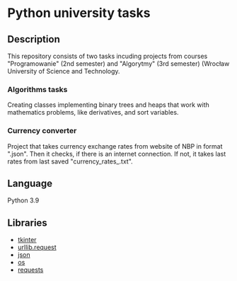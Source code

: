 # Python university tasks

## Description

This repository consists of two tasks incuding projects from courses "Programowanie" (2nd semester) and "Algorytmy" (3rd semester) (Wrocław University of Science and Technology.

### Algorithms tasks
Creating classes implementing binary trees and heaps that work with mathematics problems, like derivatives, and sort variables.

### Currency converter
Project that takes currency exchange rates from website of NBP in format ".json". Then it checks, if there is an internet connection. If not, it takes last rates from last saved "currency_rates_<date>.txt". 

## Language
Python 3.9

## Libraries
- [tkinter](https://docs.python.org/3/library/tkinter.html)
- [urllib.request](https://docs.python.org/3/library/urllib.request.html)
- [json](https://docs.python.org/3/library/json.html)
- [os](https://docs.python.org/3/library/os.html)
- [requests](https://pypi.org/project/requests/)
